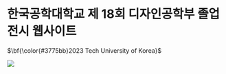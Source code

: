 # 한국공학대학교 제 18회 디자인공학부 졸업전시 웹사이트
<p style = font-family = "Pretendard">$\bf{\color{#3775bb}2023 Tech University of Korea}$</p>
<a href = "http://2023.tudesign.org/"><img src = "http://2023.tudesign.org/static/media/video00000018.5970009d2cddc8748c27.png"/></a>
